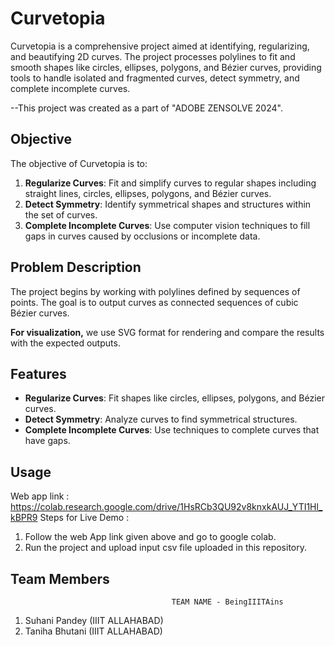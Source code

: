
# Curvetopia

Curvetopia is a comprehensive project aimed at identifying, regularizing, and beautifying 2D curves. The project processes polylines to fit and smooth shapes like circles, ellipses, polygons, and Bézier curves, providing tools to handle isolated and fragmented curves, detect symmetry, and complete incomplete curves.

--This project was created  as a part of "ADOBE ZENSOLVE 2024".

## Objective

The objective of Curvetopia is to:

1. **Regularize Curves**: Fit and simplify curves to regular shapes including straight lines, circles, ellipses, polygons, and Bézier curves.
2. **Detect Symmetry**: Identify symmetrical shapes and structures within the set of curves.
3. **Complete Incomplete Curves**: Use computer vision techniques to fill gaps in curves caused by occlusions or incomplete data.

## Problem Description

The project begins by working with polylines defined by sequences of points. The goal is to output curves as connected sequences of cubic Bézier curves. 

**For visualization,** we use SVG format for rendering and compare the results with the expected outputs.

## Features

- **Regularize Curves**: Fit shapes like circles, ellipses, polygons, and Bézier curves.
- **Detect Symmetry**: Analyze curves to find symmetrical structures.
- **Complete Incomplete Curves**: Use techniques to complete curves that have gaps.

## Usage
Web app link : https://colab.research.google.com/drive/1HsRCb3QU92v8knxkAUJ_YTI1Hl_kBPR9
Steps for Live Demo :
1) Follow the web App link given above and go to google colab.
2) Run the project and upload input csv file uploaded in this repository.

## Team Members
                                        TEAM NAME - BeingIIITAins
1) Suhani Pandey (IIIT ALLAHABAD)
2) Taniha Bhutani (IIIT ALLAHABAD)

   
